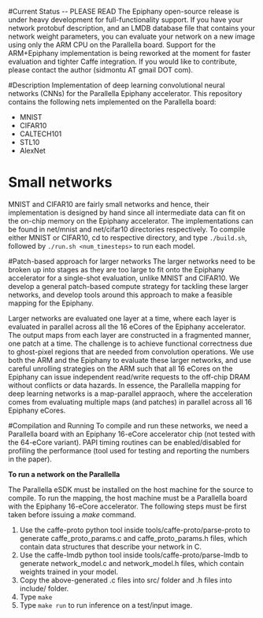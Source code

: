 #Current Status -- PLEASE READ
The Epiphany open-source release is under heavy development for full-functionality support. If you have your network protobuf description, and an LMDB database file that contains your network weight parameters, you can evaluate your network on a new image using only the ARM CPU on the Parallella board. Support for the ARM+Epiphany implementation is being reworked at the moment for faster evaluation and tighter Caffe integration. If you would like to contribute, please contact the author (sidmontu AT gmail DOT com).

#Description
Implementation of deep learning convolutional neural networks (CNNs) for the Parallella Epiphany accelerator. This repository contains the following nets implemented on the Parallella board:

- MNIST
- CIFAR10
- CALTECH101
- STL10
- AlexNet

# Small networks
MNIST and CIFAR10 are fairly small networks and hence, their implementation is designed by hand since all intermediate data can fit on the on-chip memory on the Epiphany accelerator. The implementations can be found in net/mnist and net/cifar10 directories respectively. To compile either MNIST or CIFAR10, cd to respective directory, and type `./build.sh`, followed by `./run.sh <num_timesteps>` to run each model.

#Patch-based approach for larger networks
The larger networks need to be broken up into stages as they are too large to fit onto the Epiphany accelerator for a single-shot evaluation, unlike MNIST and CIFAR10. We develop a general patch-based compute strategy for tackling these larger networks, and develop tools around this approach to make a feasible mapping for the Epiphany.

Larger networks are evaluated one layer at a time, where each layer is evaluated in parallel across all the 16 eCores of the Epiphany accelerator. The output maps from each layer are constructed in a fragmented manner, one patch at a time. The challenge is to achieve functional correctness due to ghost-pixel regions that are needed from convolution operations. We use both the ARM and the Epiphany to evaluate these larger networks, and use careful unrolling strategies on the ARM such that all 16 eCores on the Epiphany can issue independent read/write requests to the off-chip DRAM without conflicts or data hazards. In essence, the Parallella mapping for deep learning networks is a map-parallel appraoch, where the acceleration comes from evaluating multiple maps (and patches) in parallel across all 16 Epiphany eCores.

#Compilation and Running
To compile and run these networks, we need a Parallella board with an Epiphany 16-eCore accelerator chip (not tested with the 64-eCore variant). PAPI timing routines can be enabled/disabled for profiling the performance (tool used for testing and reporting the numbers in the paper).

**To run a network on the Parallella**

The Parallella eSDK must be installed on the host machine for the source to compile. To run the mapping, the host machine must be a Parallella board with the Epiphany 16-eCore accelerator. The following steps must be first taken before issuing a _make_ command.

1. Use the caffe-proto python tool inside tools/caffe-proto/parse-proto to generate caffe_proto_params.c and caffe_proto_params.h files, which contain data structures that describe your network in C.
2. Use the caffe-lmdb python tool inside tools/caffe-proto/parse-lmdb to generate network_model.c and network_model.h files, which contain weights trained in your model.
3. Copy the above-generated .c files into src/ folder and .h files into include/ folder.
4. Type `make`
5. Type `make run` to run inference on a test/input image.

